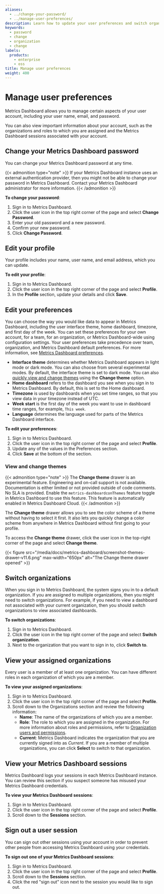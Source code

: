 ```yaml
---
aliases:
  - ../change-your-password/
  - ../manage-user-preferences/
description: Learn how to update your user preferences and switch organizations
keywords:
  - password
  - change
  - organization
  - change
labels:
  products:
    - enterprise
    - oss
title: Manage user preferences
weight: 400
---
```


# Manage user preferences

Metrics Dashboard allows you to manage certain aspects of your user account, including your user name, email, and password.

You can also view important information about your account, such as the organizations and roles to which you are assigned and the Metrics Dashboard sessions associated with your account.

## Change your Metrics Dashboard password

You can change your Metrics Dashboard password at any time.

{{< admonition type="note" >}}
If your Metrics Dashboard instance uses an external authentication provider, then you might not be able to change your password in Metrics Dashboard. Contact your Metrics Dashboard administrator for more information.
{{< /admonition >}}

**To change your password**:

1. Sign in to Metrics Dashboard.
1. Click the user icon in the top right corner of the page and select **Change Password**.
1. Enter your old password and a new password.
1. Confirm your new password.
1. Click **Change Password**.

## Edit your profile

Your profile includes your name, user name, and email address, which you can update.

**To edit your profile**:

1. Sign in to Metrics Dashboard.
1. Click the user icon in the top right corner of the page and select **Profile**.
1. In the **Profile** section, update your details and click **Save**.

## Edit your preferences

You can choose the way you would like data to appear in Metrics Dashboard, including the user interface theme, home dashboard, timezone, and first day of the week. You can set these preferences for your own account, for a team, for an organization, or Metrics Dashboard-wide using configuration settings. Your user preferences take precedence over team, organization, and Metrics Dashboard default preferences. For more information, see [Metrics Dashboard preferences](../../organization-preferences/).

- **Interface theme** determines whether Metrics Dashboard appears in light mode or dark mode. You can also choose from several experimental modes. By default, the interface theme is set to dark mode. You can also [quickly view and change themes](#view-and-change-themes) using the **Change theme** option.
- **Home dashboard** refers to the dashboard you see when you sign in to Metrics Dashboard. By default, this is set to the Home dashboard.
- **Timezone** is used by dashboards when you set time ranges, so that you view data in your timezone instead of UTC.
- **Week start** is the first day of the week you want to use in dashboard time ranges, for example, `This week`.
- **Language** determines the language used for parts of the Metrics Dashboard interface.

**To edit your preferences**:

1. Sign in to Metrics Dashboard.
1. Click the user icon in the top right corner of the page and select **Profile**.
1. Update any of the values in the Preferences section.
1. Click **Save** at the bottom of the section.

### View and change themes

{{< admonition type="note" >}}
The **Change theme** drawer is an experimental feature. Engineering and on-call support is not available. Documentation is either limited or not provided outside of code comments. No SLA is provided. Enable the `metrics-dashboardconThemes` feature toggle in Metrics Dashboard to use this feature. This feature is automatically enabled in Metrics Dashboard Cloud.
{{< /admonition >}}

The **Change theme** drawer allows you to see the color scheme of a theme without having to select it first.
It also lets you quickly change a color scheme from anywhere in Metrics Dashboard without first going to your profile.

To access the **Change theme** drawer, click the user icon in the top-right corner of the page and select **Change theme**.

{{< figure src="/media/docs/metrics-dashboard/screenshot-themes-drawer-v11.6.png" max-width="650px" alt="The Change theme drawer opened" >}}

## Switch organizations

When you sign in to Metrics Dashboard, the system signs you in to a default organization. If you are assigned to multiple organizations, then you might need to switch organizations. For example, if you need to view a dashboard not associated with your current organization, then you should switch organizations to view associated dashboards.

**To switch organizations**:

1. Sign in to Metrics Dashboard.
1. Click the user icon in the top right corner of the page and select **Switch organization**.
1. Next to the organization that you want to sign in to, click **Switch to**.

## View your assigned organizations

Every user is a member of at least one organization. You can have different roles in each organization of which you are a member.

**To view your assigned organizations**:

1. Sign in to Metrics Dashboard.
1. Click the user icon in the top right corner of the page and select **Profile**.
1. Scroll down to the Organizations section and review the following information:
   - **Name**: The name of the organizations of which you are a member.
   - **Role**: The role to which you are assigned in the organization. For more information about roles and permissions, refer to [Organization users and permissions](../../roles-and-permissions/#organization-users-and-permissions).
   - **Current**: Metrics Dashboard indicates the organization that you are currently signed into as _Current_. If you are a member of multiple organizations, you can click **Select** to switch to that organization.

## View your Metrics Dashboard sessions

Metrics Dashboard logs your sessions in each Metrics Dashboard instance. You can review this section if you suspect someone has misused your Metrics Dashboard credentials.

**To view your Metrics Dashboard sessions**:

1. Sign in to Metrics Dashboard.
1. Click the user icon in the top right corner of the page and select **Profile**.
1. Scroll down to the **Sessions** section.

## Sign out a user session

You can sign out other sessions using your account in order to prevent other people from accessing Metrics Dashboard using your credentials.

**To sign out one of your Metrics Dashboard sessions**:

1. Sign in to Metrics Dashboard.
1. Click the user icon in the top right corner of the page and select **Profile**.
1. Scroll down to the **Sessions** section.
1. Click the red "sign out" icon next to the session you would like to sign out.
